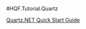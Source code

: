 #HQF.Tutorial.Quartz


[Quartz.NET Quick Start Guide](http://www.quartz-scheduler.net/documentation/quartz-2.x/quick-start.html)  
